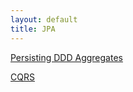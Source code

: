 ```yaml
---
layout: default
title: JPA
---
```


[Persisting DDD Aggregates](https://www.baeldung.com/spring-persisting-ddd-aggregates)

[CQRS](https://kalele.io/blog-posts/really-simple-cqrs/)
